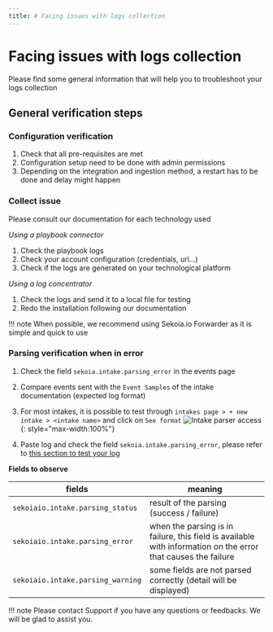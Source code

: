 ```yaml
---
title: # Facing issues with logs collection
---
```


# Facing issues with logs collection

Please find some general information that will help you to troubleshoot your logs collection

## General verification steps

### Configuration verification

1. Check that all pre-requisites are met
2. Configuration setup need to be done with admin permissions
3. Depending on the integration and ingestion method, a restart has to be done and delay might happen

### Collect issue

Please consult our documentation for each technology used

*Using a playbook connector*

1. Check the playbook logs
2. Check your account configuration (credentials, url...)
3. Check if the logs are generated on your technological platform

*Using a log concentrator*

1. Check the logs and send it to a local file for testing
2. Redo the installation following our documentation

!!! note
   When possible, we recommend using Sekoia.io Forwarder as it is simple and quick to use

### Parsing verification when in error

1. Check the field `sekoia.intake.parsing_error` in the events page
2. Compare events sent with the `Event Samples` of the intake documentation (expected log format)
3. For most intakes, it is possible to test through `intakes page > + new intake > <intake name>` and click on `See format`
![Intake parser access](/assets/operation_center/intakes/Intake_parser_access.png){: style="max-width:100%"}

4. Paste log and check the field `sekoia.intake.parsing_error`, please refer to [this section to test your log](https://docs.sekoia.io/xdr/features/collect/intakes/#panel-overview)

**Fields to observe**

|fields|meaning|
|--|--|
|`sekoiaio.intake.parsing_status`|result of the parsing (success / failure)|
|`sekoiaio.intake.parsing_error`|when the parsing is in failure, this field is available with information on the error that causes the failure|
|`sekoiaio.intake.parsing_warning`|some fields are not parsed correctly (detail will be displayed)|

!!! note
   Please contact Support if you have any questions or feedbacks. We will be glad to assist you.
